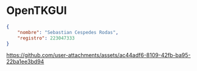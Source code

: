 # OpenTKGUI

```json
{
    "nombre": "Sebastian Cespedes Rodas",
    "registro": 223047333
}
```

https://github.com/user-attachments/assets/ac44adf6-8109-42fb-ba95-22ba1ee3bd94
